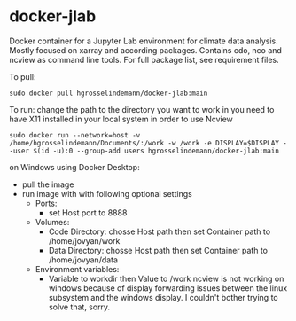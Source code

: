 # docker-jlab
Docker container for a Jupyter Lab environment for climate data analysis. Mostly focused on xarray and according packages. Contains cdo, nco and ncview as command line tools. For full package list, see requirement files.

To pull:

    sudo docker pull hgrosselindemann/docker-jlab:main

To run:
change the path to the directory you want to work in
you need to have X11 installed in your local system in order to use Ncview

    sudo docker run --network=host -v /home/hgrosselindemann/Documents/:/work -w /work -e DISPLAY=$DISPLAY --user $(id -u):0 --group-add users hgrosselindemann/docker-jlab:main

on Windows using Docker Desktop:
- pull the image
- run image with with following optional settings
  - Ports: 
    - set Host port to 8888
  - Volumes: 
    - Code Directory: chosse Host path then set Container path to /home/jovyan/work
    - Data Directory: chosse Host path then set Container path to /home/jovyan/data
  - Environment variables:
    - Variable to workdir then Value to /work
ncview is not working on windows because of display forwarding issues between the linux subsystem and the windows display. I couldn't bother trying to solve that, sorry.
